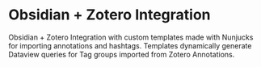 # Obsidian + Zotero Integration 
Obsidian + Zotero Integration with custom templates made with Nunjucks for importing annotations and hashtags. Templates dynamically generate Dataview queries for Tag groups imported from Zotero Annotations.

